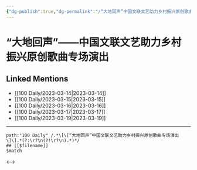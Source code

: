 ```yaml
---
{"dg-publish":true,"dg-permalink":"/“大地回声”中国文联文艺助力乡村振兴原创歌曲专场演出","permalink":"/“大地回声”中国文联文艺助力乡村振兴原创歌曲专场演出/"}
---
```


# “大地回声”——中国文联文艺助力乡村振兴原创歌曲专场演出

## Linked Mentions
- [[100 Daily/2023-03-14\|2023-03-14]]
- [[100 Daily/2023-03-15\|2023-03-15]]
- [[100 Daily/2023-03-16\|2023-03-16]]
- [[100 Daily/2023-03-17\|2023-03-17]]
- [[100 Daily/2023-03-19\|2023-03-19]]


---

```expander
path:"100 Daily" /.*\[\[“大地回声”中国文联文艺助力乡村振兴原创歌曲专场演出\]\].*(?:\r?\n(?!\r?\n).*)*/
## [[$filename]]
$match
```

<-->